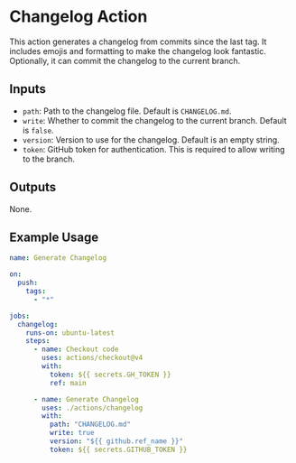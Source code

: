 # Changelog Action

This action generates a changelog from commits since the last tag. It includes emojis and formatting to make the changelog look fantastic. Optionally, it can commit the changelog to the current branch.

## Inputs

- `path`: Path to the changelog file. Default is `CHANGELOG.md`.
- `write`: Whether to commit the changelog to the current branch. Default is `false`.
- `version`: Version to use for the changelog. Default is an empty string.
- `token`: GitHub token for authentication. This is required to allow writing to the branch.

## Outputs

None.

## Example Usage

```yaml
name: Generate Changelog

on:
  push:
    tags:
      - "*"

jobs:
  changelog:
    runs-on: ubuntu-latest
    steps:
      - name: Checkout code
        uses: actions/checkout@v4
        with:
          token: ${{ secrets.GH_TOKEN }}
          ref: main

      - name: Generate Changelog
        uses: ./actions/changelog
        with:
          path: "CHANGELOG.md"
          write: true
          version: "${{ github.ref_name	}}"
          token: ${{ secrets.GITHUB_TOKEN }}
```
